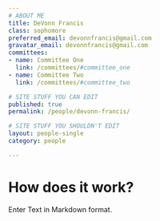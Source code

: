 ```yaml
---
# ABOUT ME
title: DeVonn Francis
class: sophomore
preferred_email: devonnfrancis@gmail.com
gravatar_email: devonnfrancis@gmail.com
committees:
- name: Committee One
  link: /committees/#committee_one
- name: Committee Two
  link: /committees/#committee_two

# SITE STUFF YOU CAN EDIT
published: true
permalink: /people/devonn-francis/

# SITE STUFF YOU SHOULDN'T EDIT
layout: people-single
category: people

---
```


# How does it work?

Enter Text in Markdown format.